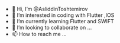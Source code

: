 - 👋 Hi, I’m @AsliddinToshtemirov
- 👀 I’m interested in coding with Flutter ,IOS
- 🌱 I’m currently learning Flutter and SWIFT
- 💞️ I’m looking to collaborate on ...
- 📫 How to reach me ...

<!---
AsliddinToshtemirov/AsliddinToshtemirov is a ✨ special ✨ repository because its `README.md` (this file) appears on your GitHub profile.
You can click the Preview link to take a look at your changes.
--->
